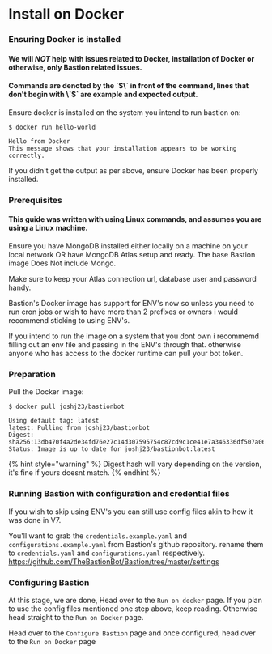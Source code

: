 # Install on Docker



### Ensuring Docker is installed

#### We will _NOT_ help with issues related to Docker, installation of Docker or otherwise, only Bastion related issues. 

#### Commands are denoted by the \`$\` in front of the command, lines that don't begin with \`$\` are example and expected output.

Ensure docker is installed on the system you intend to run bastion on:

```text
$ docker run hello-world

Hello from Docker
This message shows that your installation appears to be working correctly.
```

If you didn't get the output as per above, ensure Docker has been properly installed. 

### Prerequisites

#### This guide was written with using Linux commands, and assumes you are using a Linux machine.

Ensure you have MongoDB installed either locally on a machine on your local network OR have MongoDB Atlas setup and ready. The base Bastion image Does Not include Mongo.

Make sure to keep your Atlas connection url, database user and password handy.

Bastion's Docker image has support for ENV's now so unless you need to run cron jobs or wish to have more than 2 prefixes or owners i would recommend sticking to using ENV's.

If you intend to run the image on a system that you dont own i recommemd filling out an env file and passing in the ENV's through that. otherwise anyone who has access to the docker runtime can pull your bot token.

### Preparation

Pull the Docker image:

```text
$ docker pull joshj23/bastionbot

Using default tag: latest
latest: Pulling from joshj23/bastionbot
Digest: sha256:13db470f4a2de34fd76e27c14d307595754c87cd9c1ce41e7a346336df507a06
Status: Image is up to date for joshj23/bastionbot:latest
```
{% hint style="warning" %}
Digest hash will vary depending on the version, it's fine if yours doesnt match.
{% endhint %}

### Running Bastion with configuration and credential files

If you wish to skip using ENV's you can still use config files akin to how it was done in V7.

You'll want to grab the `credentials.example.yaml` and `configurations.example.yaml` from Bastion's github repository.
rename them to `credentials.yaml` and `configurations.yaml` respectively.
https://github.com/TheBastionBot/Bastion/tree/master/settings


### Configuring Bastion

At this stage, we are done, Head over to the `Run on docker` page.
If you plan to use the config files mentioned one step above, keep reading. Otherwise head straight to the `Run on Docker` page.

Head over to the `Configure Bastion` page and once configured, head over to the `Run on Docker` page

